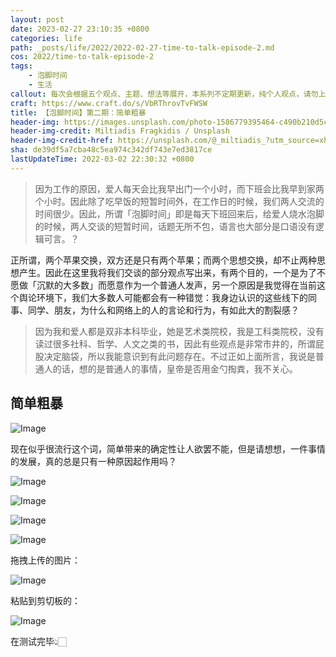 ```yaml
---
layout: post
date: 2023-02-27 23:10:35 +0800
categories: life
path: _posts/life/2022/2022-02-27-time-to-talk-episode-2.md
cos: 2022/time-to-talk-episode-2
tags:
    - 泡脚时间
    - 生活
callout: 每次会根据五个观点、主题、想法等展开，本系列不定期更新，纯个人观点，请勿上纲上线。
craft: https://www.craft.do/s/VbRThrovTvFWSW
title: 【泡脚时间】第二期：简单粗暴
header-img: https://images.unsplash.com/photo-1586779395464-c490b210d5c4?crop=entropy&cs=tinysrgb&fit=max&fm=jpg&ixid=MnwxNDIyNzR8MHwxfHNlYXJjaHwxfHx3fGVufDB8fHx8MTY0NjA2NjM2NQ&ixlib=rb-1.2.1&q=80&w=1080
header-img-credit: Miltiadis Fragkidis / Unsplash
header-img-credit-href: https://unsplash.com/@_miltiadis_?utm_source=xheldon_blog&utm_medium=referral
sha: de39df5a7cba48c5ea974c342df743e7ed3817ce
lastUpdateTime: 2022-03-02 22:30:32 +0800
---
```


> 因为工作的原因，爱人每天会比我早出门一个小时，而下班会比我早到家两个小时。因此除了吃早饭的短暂时间外，在工作日的时候，我们两人交流的时间很少。因此，所谓「泡脚时间」即是每天下班回来后，给爱人烧水泡脚的时候，两人交谈的短暂时间，话题无所不包，语言也大部分是口语没有逻辑可言。？

正所谓，两个苹果交换，双方还是只有两个苹果；而两个思想交换，却不止两种思想产生。因此在这里我将我们交谈的部分观点写出来，有两个目的，一个是为了不愿做「沉默的大多数」而愿意作为一个普通人发声，另一个原因是我觉得在当前这个舆论环境下，我们大多数人可能都会有一种错觉：我身边认识的这些线下的同事、同学、朋友，为什么和网络上的人的言论和行为，有如此大的割裂感？

> 因为我和爱人都是双非本科毕业，她是艺术类院校，我是工科类院校，没有读过很多社科、哲学、人文之类的书，因此有些观点是非常市井的，所谓屁股决定脑袋，所以我能意识到有此问题存在。不过正如上面所言，我说是普通人的话，想的是普通人的事情，皇帝是否用金勺掏粪，我不关心。

## 简单粗暴

![Image](https://res.craft.do/user/full/747e0824-8866-cf67-b3ae-2e207380d1f9/doc/5B15834E-4C1F-452D-82A5-15D3EEE6447E/d0d05227-379c-4b8a-90df-9261e99eaf40)

现在似乎很流行这个词，简单带来的确定性让人欲罢不能，但是请想想，一件事情的发展，真的总是只有一种原因起作用吗？



![Image](https://images.unsplash.com/photo-1590846083693-f23fdede3a7e?crop=entropy&cs=srgb&fm=jpg&ixid=MnwxNDIyNzR8MHwxfHNlYXJjaHw0fHxrfGVufDB8fHx8MTY0NjEzODk3Mg&ixlib=rb-1.2.1&q=85)

![Image](https://res.craft.do/user/full/747e0824-8866-cf67-b3ae-2e207380d1f9/doc/5B15834E-4C1F-452D-82A5-15D3EEE6447E/42A6EFC4-B89F-47CB-A2EE-573C50A3AAB1_2/o5KJQssEMpH9yDZB3tAh7cdHf3aB7xuihAlTBqXi7q8z/Image)

![Image](https://res.craft.do/user/full/747e0824-8866-cf67-b3ae-2e207380d1f9/doc/5B15834E-4C1F-452D-82A5-15D3EEE6447E/1ac70d37-5757-4182-8dbf-13672b3a454a)

![Image](https://res.craft.do/user/full/747e0824-8866-cf67-b3ae-2e207380d1f9/doc/5B15834E-4C1F-452D-82A5-15D3EEE6447E/2F72CB60-F2C1-44A1-862A-7A355FEBA77D_2/oTW7bVdwWNnFkyfYRNkms8KSTxH8DARXtxu1YJ0DoRwz/Image)

拖拽上传的图片：

![Image](https://res.craft.do/user/full/747e0824-8866-cf67-b3ae-2e207380d1f9/doc/5B15834E-4C1F-452D-82A5-15D3EEE6447E/C63AB711-8E25-4358-9E0D-593FB27D4DCC_2/Cp5HieO9zfAd8xsGzPcUjuccc3lsWNbjlOOHwjnkNFwz/SCR-20220302-cog.png)

粘贴到剪切板的：

![Image](https://res.craft.do/user/full/747e0824-8866-cf67-b3ae-2e207380d1f9/doc/5B15834E-4C1F-452D-82A5-15D3EEE6447E/3998260E-2492-4573-BCD9-821C11D8D762_2/BlbbjNtvRTS4vwOxivfxCkyyb6QGvonnh6QfjE0LVRgz/Image)



在测试完毕👆🏻

